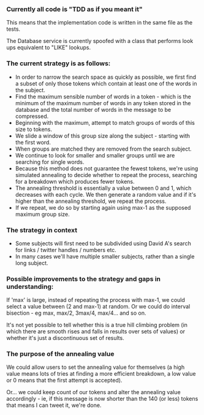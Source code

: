 ### Currently all code is "TDD as if you meant it"

This means that the implementation code is written in the same file as the tests.

The Database service is currently spoofed with a class that performs look ups equivalent to "LIKE" lookups.

### The current strategy is as follows:

- In order to narrow the search space as quickly as possible, we first find a subset of only those tokens which contain at least one of the words in the subject. 
- Find the maximum sensible number of words in a token - which is the minimum of the maximum number of words in any token stored in the database and the total number of words in the message to be compressed.
- Beginning with the maximum, attempt to match groups of words of this size to tokens.
- We slide a window of this group size along the subject - starting with the first word.
- When groups are matched they are removed from the search subject.
- We continue to look for smaller and smaller groups until we are searching for single words.
- Because this method does not guarantee the fewest tokens, we're using simulated annealing to decide whether to repeat the process, searching for a breakdown which produces fewer tokens.
- The annealing threshold is essentially a value between 0 and 1, which decreases with each cycle. We then generate a random value and if it's higher than the annealing threshold, we repeat the process.
- If we repeat, we do so by starting again using max-1 as the supposed maximum group size.

### The strategy in context

- Some subjects will first need to be subdivided using David A's search for links / twitter handles / numbers etc.
- In many cases we'll have multiple smaller subjects, rather than a single long subject.

### Possible improvements to the strategy and gaps in understanding:

If 'max' is large, instead of repeating the process with max-1, we could select a value between (2 and max-1) at random. Or we could do interval bisection - eg max, max/2, 3max/4, max/4... and so on.

It's not yet possible to tell whether this is a true hill climbing problem (in which there are smooth rises and falls in results over sets of values) or whether it's just a discontinuous set of results.

### The purpose of the annealing value

We could allow users to set the annealing value for themselves (a high value means lots of tries at finding a more efficient breakdown, a low value or 0 means that the first attempt is accepted).

Or... we could keep count of our tokens and alter the annealing value accordingly - ie, if this message is now shorter than the 140 (or less) tokens that means I can tweet it, we're done. 